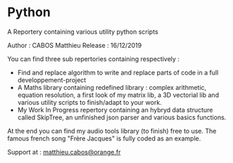 # Python
A Reportery containing various utility python scripts

Author  : CABOS Matthieu
Release : 16/12/2019

You can find three sub repertories containing respectively :
  * Find and replace algorithm to write and replace parts of code in a full developpement-project 
  * A Maths library containing redefined library : complex arithmetic, equation resolution, a first look of my matrix lib, a 3D vectorial lib and various utility scripts to finish/adapt to your work.
  * My Work In Progress repertory containing an hybryd data structure called SkipTree, an unfinished json parser and various basics functions.
  
At the end you can find my audio tools library (to finish) free to use. The famous french song "Frère Jacques" is fully coded as an example.

Support at : matthieu.cabos@orange.fr
